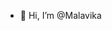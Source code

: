 - 👋 Hi, I’m @Malavika

<!---
Malavika111111/Malavika111111 is a ✨ special ✨ repository because its `README.md` (this file) appears on your GitHub profile.
You can click the Preview link to take a look at your changes.
--->
